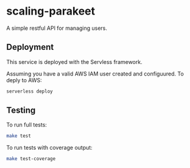 # scaling-parakeet

A simple restful API for managing users.

## Deployment

This service is deployed with the Servless framework.

Assuming you have a valid AWS IAM user created and configuured. To deply to AWS:

```bash
serverless deploy
```

## Testing

To run full tests:

```bash
make test
```

To run tests with coverage output:

```bash
make test-coverage
```
